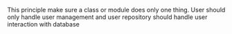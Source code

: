This principle make sure a class or module does only one thing. User should only handle user management
and user repository should handle user interaction with database

